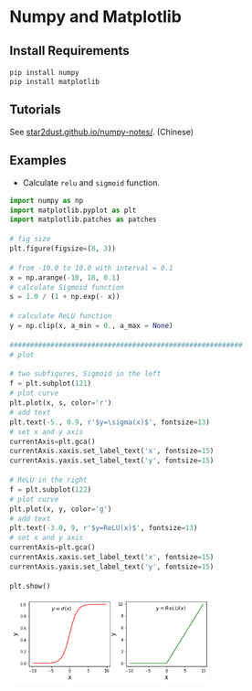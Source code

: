 # Numpy and Matplotlib

## Install Requirements

```shell
pip install numpy
pip install matplotlib
```

## Tutorials

See [star2dust.github.io/numpy-notes/](https://star2dust.github.io/numpy-notes/). (Chinese)

## Examples

- Calculate `relu` and `sigmoid` function.

```python
import numpy as np
import matplotlib.pyplot as plt
import matplotlib.patches as patches

# fig size
plt.figure(figsize=(8, 3))

# from -10.0 to 10.0 with interval = 0.1
x = np.arange(-10, 10, 0.1)
# calculate Sigmoid function
s = 1.0 / (1 + np.exp(- x))

# calculate ReLU function
y = np.clip(x, a_min = 0., a_max = None)

#########################################################
# plot

# two subfigures, Sigmoid in the left
f = plt.subplot(121)
# plot curve
plt.plot(x, s, color='r')
# add text
plt.text(-5., 0.9, r'$y=\sigma(x)$', fontsize=13)
# set x and y axis
currentAxis=plt.gca()
currentAxis.xaxis.set_label_text('x', fontsize=15)
currentAxis.yaxis.set_label_text('y', fontsize=15)

# ReLU in the right
f = plt.subplot(122)
# plot curve
plt.plot(x, y, color='g')
# add text
plt.text(-3.0, 9, r'$y=ReLU(x)$', fontsize=13)
# set x and y axis
currentAxis=plt.gca()
currentAxis.xaxis.set_label_text('x', fontsize=15)
currentAxis.yaxis.set_label_text('y', fontsize=15)

plt.show()
```

<img src="examples/relu_sigmoid.png" alt="relu_sigmoid" width="350"/>